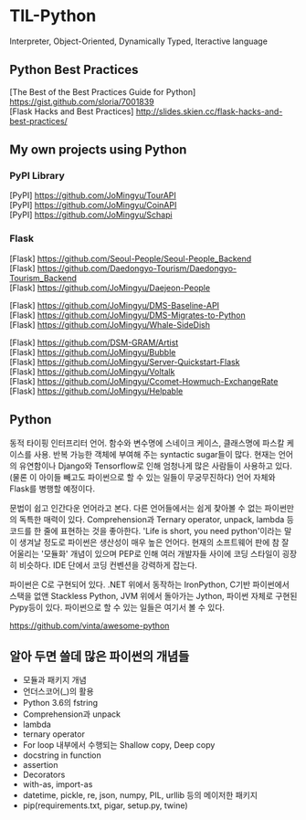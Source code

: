 # TIL-Python
Interpreter, Object-Oriented, Dynamically Typed, Iteractive language

## Python Best Practices
[The Best of the Best Practices Guide for Python] <https://gist.github.com/sloria/7001839>  
[Flask Hacks and Best Practices] <http://slides.skien.cc/flask-hacks-and-best-practices/>

## My own projects using Python
### PyPI Library
[PyPI] <https://github.com/JoMingyu/TourAPI>  
[PyPI] <https://github.com/JoMingyu/CoinAPI>  
[PyPI] <https://github.com/JoMingyu/Schapi>  

### Flask
[Flask] <https://github.com/Seoul-People/Seoul-People_Backend>  
[Flask] <https://github.com/Daedongyo-Tourism/Daedongyo-Tourism_Backend>  
[Flask] <https://github.com/JoMingyu/Daejeon-People>  

[Flask] <https://github.com/JoMingyu/DMS-Baseline-API>  
[Flask] <https://github.com/JoMingyu/DMS-Migrates-to-Python>  
[Flask] <https://github.com/JoMingyu/Whale-SideDish>  

[Flask] <https://github.com/DSM-GRAM/Artist>  
[Flask] <https://github.com/JoMingyu/Bubble>  
[Flask] <https://github.com/JoMingyu/Server-Quickstart-Flask>  
[Flask] <https://github.com/JoMingyu/Voltalk>  
[Flask] <https://github.com/JoMingyu/Ccomet-Howmuch-ExchangeRate>  
[Flask] <https://github.com/JoMingyu/Helpable>

## Python
동적 타이핑 인터프리터 언어. 함수와 변수명에 스네이크 케이스, 클래스명에 파스칼 케이스를 사용. 반복 가능한 객체에 부여해 주는 syntactic sugar들이 많다. 현재는 언어의 유연함이나 Django와 Tensorflow로 인해 엄청나게 많은 사람들이 사용하고 있다.(물론 이 아이들 빼고도 파이썬으로 할 수 있는 일들이 무궁무진하다) 언어 자체와 Flask를 병행할 예정이다.

문법이 쉽고 인간다운 언어라고 본다. 다른 언어들에서는 쉽게 찾아볼 수 없는 파이썬만의 독특한 매력이 있다. Comprehension과 Ternary operator, unpack, lambda 등 코드를 한 줄에 표현하는 것을 좋아한다. 'Life is short, you need python'이라는 말이 생겨날 정도로 파이썬은 생산성이 매우 높은 언어다. 현재의 소프트웨어 판에 참 잘 어울리는 '모듈화' 개념이 있으며 PEP로 인해 여러 개발자들 사이에 코딩 스타일이 굉장히 비슷하다. IDE 단에서 코딩 컨벤션을 강력하게 잡는다.

파이썬은 C로 구현되어 있다. .NET 위에서 동작하는 IronPython, C기반 파이썬에서 스택을 없앤 Stackless Python, JVM 위에서 돌아가는 Jython, 파이썬 자체로 구현된 Pypy등이 있다. 파이썬으로 할 수 있는 일들은 여기서 볼 수 있다.

<https://github.com/vinta/awesome-python>

## 알아 두면 쓸데 많은 파이썬의 개념들
- 모듈과 패키지 개념
- 언더스코어(_)의 활용
- Python 3.6의 fstring
- Comprehension과 unpack
- lambda
- ternary operator
- For loop 내부에서 수행되는 Shallow copy, Deep copy
- docstring in function
- assertion
- Decorators
- with-as, import-as
- datetime, pickle, re, json, numpy, PIL, urllib 등의 메이저한 패키지
- pip(requirements.txt, pigar, setup.py, twine)
